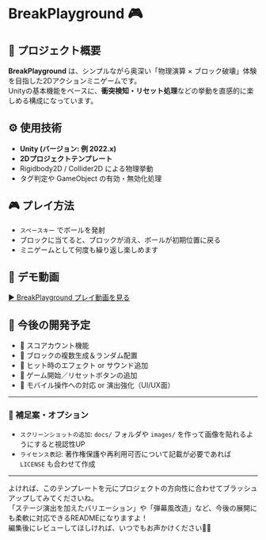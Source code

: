 # BreakPlayground 🎮

## 📝 プロジェクト概要
**BreakPlayground** は、シンプルながら奥深い「物理演算 × ブロック破壊」体験を目指した2Dアクションミニゲームです。  
Unityの基本機能をベースに、**衝突検知・リセット処理**などの挙動を直感的に楽しめる構成になっています。

## ⚙ 使用技術
- **Unity (バージョン: 例 2022.x)**
- **2Dプロジェクトテンプレート**
- Rigidbody2D / Collider2D による物理挙動
- タグ判定や GameObject の有効・無効化処理

## 🎮 プレイ方法
- `スペースキー` でボールを発射
- ブロックに当てると、ブロックが消え、ボールが初期位置に戻る
- ミニゲームとして何度も繰り返し楽しめます

## 🎥 デモ動画
[▶️ BreakPlayground プレイ動画を見る](https://drive.google.com/file/d/1bxgKRH79Ib1ziizvMVac9TX4jdcZjrNI/view?usp=drive_link)

## 🚧 今後の開発予定
- 🔢 スコアカウント機能
- 🧱 ブロックの複数生成＆ランダム配置
- 🌈 ヒット時のエフェクト or サウンド追加
- 🧩 ゲーム開始／リセットボタンの追加
- 📲 モバイル操作への対応 or 演出強化（UI/UX面）

---

### 🧠 補足案・オプション
- `スクリーンショットの追加`: `docs/` フォルダや `images/` を作って画像を貼れるようにすると視認性UP
- `ライセンス表記`: 著作権保護や再利用可否について記載が必要であれば `LICENSE` も合わせて作成

---

よければ、このテンプレートを元にプロジェクトの方向性に合わせてブラッシュアップしてみてくださいね。  
「ステージ演出を加えたバリエーション」や「弾幕風改造」など、今後の展開にも柔軟に対応できるREADMEになりますよ！  
編集後にレビューしてほしければ、いつでもお声かけください📘✨
